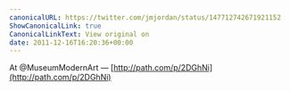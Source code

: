 ```yaml
---
canonicalURL: https://twitter.com/jmjordan/status/147712742671921152
ShowCanonicalLink: true
CanonicalLinkText: View original on
date: 2011-12-16T16:20:36+00:00
---
```

At @MuseumModernArt — [http://path.com/p/2DGhNi](http://path.com/p/2DGhNi)